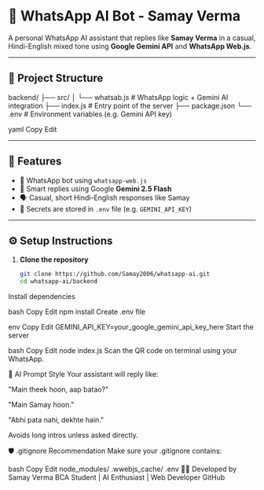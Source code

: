 # 🤖 WhatsApp AI Bot - Samay Verma

A personal WhatsApp AI assistant that replies like **Samay Verma** in a casual, Hindi-English mixed tone using **Google Gemini API** and **WhatsApp Web.js**.

---

## 📂 Project Structure

backend/
├── src/
│ └── whatsab.js # WhatsApp logic + Gemini AI integration
├── index.js # Entry point of the server
├── package.json
└── .env # Environment variables (e.g. Gemini API key)

yaml
Copy
Edit

---

## 🚀 Features

- 📱 WhatsApp bot using `whatsapp-web.js`
- 🧠 Smart replies using Google **Gemini 2.5 Flash**
- 🗣 Casual, short Hindi-English responses like Samay
- 🔐 Secrets are stored in `.env` file (e.g. `GEMINI_API_KEY`)

---

## ⚙️ Setup Instructions

1. **Clone the repository**
   ```bash
   git clone https://github.com/Samay2006/whatsapp-ai.git
   cd whatsapp-ai/backend
Install dependencies

bash
Copy
Edit
npm install
Create .env file

env
Copy
Edit
GEMINI_API_KEY=your_google_gemini_api_key_here
Start the server

bash
Copy
Edit
node index.js
Scan the QR code on terminal using your WhatsApp.

🧠 AI Prompt Style
Your assistant will reply like:

"Main theek hoon, aap batao?"

"Main Samay hoon."

"Abhi pata nahi, dekhte hain."

Avoids long intros unless asked directly.

🛡️ .gitignore Recommendation
Make sure your .gitignore contains:

bash
Copy
Edit
node_modules/
.wwebjs_cache/
.env
🧑‍💻 Developed by
Samay Verma
BCA Student | AI Enthusiast | Web Developer
GitHub
